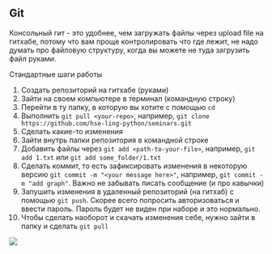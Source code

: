 ## Git

Консольный гит - это удобнее, чем загружать файлы через upload file на гитхабе, потому что вам проще контролировать что где лежит, не надо думать про файловую структуру, когда вы можете не туда загрузить файл руками.

Стандартные шаги работы

1. Создать репозиторий на гитхабе (руками)
2. Зайти на своем компьютере в терминал (командную строку)
3. Перейти в ту папку, в которую вы хотите с помощью ```cd```
4. Выполнить ```git pull <your-repo>```, например, ```git clone https://github.com/hse-ling-python/seminars.git```
5. Сделать какие-то изменения 
6. Зайти внутрь папки репозитория в командной строке
7. Добавить файлы через ```git add <path-to-your-file>```, например, ```git add 1.txt``` или ```git add some_folder/1.txt```
8. Сделать коммит, то есть зафиксировать изменения в некоторую версию ```git commit -m "<your message here>"```, например, ```git commit -m "add graph"```. Важно не забывать писать сообщение (и про кавычки)
9. Запушить изменения в удаленный репозиторий (на гитхаб) с помощью ```git push```. Скорее всего попросить авторизоваться и ввести пароль. Пароль будет не виден при наборе и это нормально.
10. Чтобы сделать наоборот и скачать изменения себе, нужно зайти в папку и сделать ```git pull```

<img src="finals/git.png">
